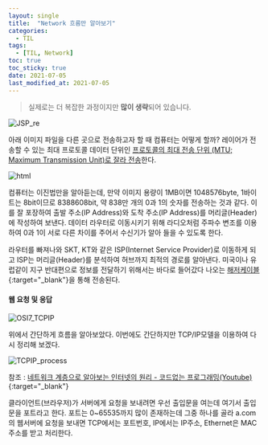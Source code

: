 ```yaml
---
layout: single
title:  "Network 흐름만 알아보기"
categories: 
  - TIL
tags: 
  - [TIL, Network]
toc: true
toc_sticky: true
date: 2021-07-05
last_modified_at: 2021-07-05
---
```


> 실제로는 더 복잡한 과정이지만 **많이 생략**되어 있습니다.

![JSP_re](https://user-images.githubusercontent.com/73654909/124393261-9d2de280-dd34-11eb-95f2-f58d5f5aef0a.png)

아래 이미지 파일을 다른 곳으로 전송하고자 할 때 컴퓨터는 어떻게 할까? 레이어가 전송할 수 있는 최대 프로토콜 데이터 단위인 <u>프로토콜의 최대 전송 단위 (MTU; Maximum Transmission Unit)로 잘라 전송</u>한다.

![html](https://user-images.githubusercontent.com/73654909/124391092-dca30180-dd29-11eb-8863-ff3898e8092b.png)

 컴퓨터는 이진법만을 알아듣는데, 만약 이미지 용량이 1MB이면 1048576byte, 1바이트는 8bit이므로 8388608bit, 약 838만 개의 0과 1의 숫자를 전송하는 것과 같다. 이를 잘 포장하여 출발 주소(IP Address)와 도착 주소(IP Address)를 머리글(Header)에 작성하여 보낸다. 데이터 라우터로 이동시키기 위해 라디오처럼 주파수 변조를 이용하여 0과 1이 서로 다른 차이를 주어서 수신기가 알아 들을 수 있도록 한다.

라우터를 빠져나와 SKT, KT와 같은 ISP(Internet Service Provider)로 이동하게 되고 ISP는 머리글(Header)를 분석하여 허브까지 최적의 경로를 알아낸다. 미국이나 유럽같이 지구 반대편으로 정보를 전달하기 위해서는 바다로 들어갔다 나오는 [해저케이블](https://www.submarinecablemap.com/){:target="_blank"}을 통해 전송된다.

#### 웹 요청 및 응답

![OSI7_TCPIP](https://user-images.githubusercontent.com/73654909/124393214-53dd9300-dd34-11eb-949d-b7fd6310942d.png)

위에서 간단하게 흐름을 알아보았다. 이번에도 간단하지만 TCP/IP모델을 이용하여 다시 정리해 보겠다.

![TCPIP_process](https://user-images.githubusercontent.com/73654909/124394004-4d511a80-dd38-11eb-8f02-ea39123a0d5e.png)

참조 : [네트워크 계층으로 알아보는 인터넷의 원리 - 코드없는 프로그래밍(Youtube)](https://youtu.be/6jo2OYPK7k0){:target="_blank"}

클라이언트(브라우저)가 서버에게 요청을 보내려면 우선 출입문을 여는데 여기서 출입문을  포트라고 한다. 포트는 0~65535까지 많이 존재하는데 그중 하나를 골라 a.com의 웹서버에 요청을 보내면 TCP에서는 포트번호, IP에서는 IP주소, Ethernet은 MAC주소를 받고 처리한다.

